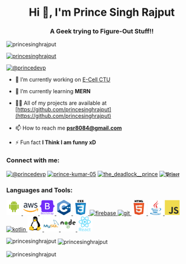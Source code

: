 <h1 align="center">Hi 👋, I'm Prince Singh Rajput</h1>
<h3 align="center">A Geek trying to Figure-Out Stuff!!</h3>

<p align="left"> <img src="https://komarev.com/ghpvc/?username=princesinghrajput&label=Profile%20views&color=0e75b6&style=flat" alt="princesinghrajput" /> </p>

<p align="left"> <a href="https://github.com/ryo-ma/github-profile-trophy"><img src="https://github-profile-trophy.vercel.app/?username=princesinghrajput" alt="princesinghrajput" /></a> </p>

<p align="left"> <a href="https://twitter.com/@princedevp" target="blank"><img src="https://img.shields.io/twitter/follow/@princedevp?logo=twitter&style=for-the-badge" alt="@princedevp" /></a> </p>

- 🔭 I’m currently working on [E-Cell CTU](https://master--ecell-ctu.netlify.app/)

- 🌱 I’m currently learning **MERN**

- 👨‍💻 All of my projects are available at [https://github.com/princesinghrajput](https://github.com/princesinghrajput)

- 📫 How to reach me **psr8084@gmail.com**

- ⚡ Fun fact **I Think I am funny xD**

<h3 align="left">Connect with me:</h3>
<p align="left">
<a href="https://twitter.com/@its_me_prince1_" target="blank"><img align="center" src="https://raw.githubusercontent.com/rahuldkjain/github-profile-readme-generator/master/src/images/icons/Social/twitter.svg" alt="@princedevp" height="30" width="40" /></a>
<a href="https://linkedin.com/in/prince-kumar-05" target="blank"><img align="center" src="https://raw.githubusercontent.com/rahuldkjain/github-profile-readme-generator/master/src/images/icons/Social/linked-in-alt.svg" alt="prince-kumar-05" height="30" width="40" /></a>
<a href="https://instagram.com/the_deadlock_prince" target="blank"><img align="center" src="https://raw.githubusercontent.com/rahuldkjain/github-profile-readme-generator/master/src/images/icons/Social/instagram.svg" alt="the_deadlock__prince" height="30" width="40" /></a>
<a href="https://www.youtube.com/c/𝕻𝖗𝖎𝖓𝖈𝖊" target="blank"><img align="center" src="https://raw.githubusercontent.com/rahuldkjain/github-profile-readme-generator/master/src/images/icons/Social/youtube.svg" alt="𝕻𝖗𝖎𝖓𝖈𝖊" height="30" width="40" /></a>
</p>

<h3 align="left">Languages and Tools:</h3>
<p align="left"> <a href="https://developer.android.com" target="_blank" rel="noreferrer"> <img src="https://raw.githubusercontent.com/devicons/devicon/master/icons/android/android-original-wordmark.svg" alt="android" width="40" height="40"/> </a> <a href="https://aws.amazon.com" target="_blank" rel="noreferrer"> <img src="https://raw.githubusercontent.com/devicons/devicon/master/icons/amazonwebservices/amazonwebservices-original-wordmark.svg" alt="aws" width="40" height="40"/> </a> <a href="https://getbootstrap.com" target="_blank" rel="noreferrer"> <img src="https://raw.githubusercontent.com/devicons/devicon/master/icons/bootstrap/bootstrap-plain-wordmark.svg" alt="bootstrap" width="40" height="40"/> </a> <a href="https://www.w3schools.com/cpp/" target="_blank" rel="noreferrer"> <img src="https://raw.githubusercontent.com/devicons/devicon/master/icons/cplusplus/cplusplus-original.svg" alt="cplusplus" width="40" height="40"/> </a> <a href="https://www.w3schools.com/css/" target="_blank" rel="noreferrer"> <img src="https://raw.githubusercontent.com/devicons/devicon/master/icons/css3/css3-original-wordmark.svg" alt="css3" width="40" height="40"/> </a> <a href="https://firebase.google.com/" target="_blank" rel="noreferrer"> <img src="https://www.vectorlogo.zone/logos/firebase/firebase-icon.svg" alt="firebase" width="40" height="40"/> </a> <a href="https://git-scm.com/" target="_blank" rel="noreferrer"> <img src="https://www.vectorlogo.zone/logos/git-scm/git-scm-icon.svg" alt="git" width="40" height="40"/> </a> <a href="https://www.w3.org/html/" target="_blank" rel="noreferrer"> <img src="https://raw.githubusercontent.com/devicons/devicon/master/icons/html5/html5-original-wordmark.svg" alt="html5" width="40" height="40"/> </a> <a href="https://www.java.com" target="_blank" rel="noreferrer"> <img src="https://raw.githubusercontent.com/devicons/devicon/master/icons/java/java-original.svg" alt="java" width="40" height="40"/> </a> <a href="https://developer.mozilla.org/en-US/docs/Web/JavaScript" target="_blank" rel="noreferrer"> <img src="https://raw.githubusercontent.com/devicons/devicon/master/icons/javascript/javascript-original.svg" alt="javascript" width="40" height="40"/> </a> <a href="https://kotlinlang.org" target="_blank" rel="noreferrer"> <img src="https://www.vectorlogo.zone/logos/kotlinlang/kotlinlang-icon.svg" alt="kotlin" width="40" height="40"/> </a> <a href="https://www.linux.org/" target="_blank" rel="noreferrer"> <img src="https://raw.githubusercontent.com/devicons/devicon/master/icons/linux/linux-original.svg" alt="linux" width="40" height="40"/> </a> <a href="https://www.mysql.com/" target="_blank" rel="noreferrer"> <img src="https://raw.githubusercontent.com/devicons/devicon/master/icons/mysql/mysql-original-wordmark.svg" alt="mysql" width="40" height="40"/> </a> <a href="https://nodejs.org" target="_blank" rel="noreferrer"> <img src="https://raw.githubusercontent.com/devicons/devicon/master/icons/nodejs/nodejs-original-wordmark.svg" alt="nodejs" width="40" height="40"/> </a> <a href="https://reactjs.org/" target="_blank" rel="noreferrer"> <img src="https://raw.githubusercontent.com/devicons/devicon/master/icons/react/react-original-wordmark.svg" alt="react" width="40" height="40"/> </a> </p>

<p><img align="left" src="https://github-readme-stats.vercel.app/api/top-langs?username=princesinghrajput&show_icons=true&locale=en&layout=compact" alt="princesinghrajput" /></p>

<p>&nbsp;<img align="center" src="[https://github-readme-stats.vercel.app/api?username=princesinghrajput&show_icons=true&locale=en](https://github-readme-stats.vercel.app/api?username=princesinghrajput&theme=vue-dark&show_icons=true&hide_border=false&count_private=true)" alt="princesinghrajput" /></p>

<p><img align="center" src="https://github-readme-streak-stats.herokuapp.com/?user=princesinghrajput&" alt="princesinghrajput" /></p>
